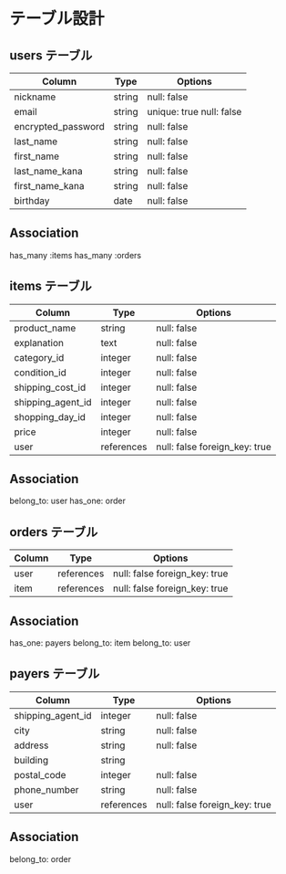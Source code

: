 

# テーブル設計

## users テーブル

| Column             | Type     | Options                  |
| ------------------ | ------   | -------------------------|
| nickname           | string   | null: false              |
| email              | string   | unique: true null: false |
| encrypted_password | string   | null: false              |
| last_name          | string   | null: false              |
| first_name         | string   | null: false              |
| last_name_kana     | string   | null: false              |
| first_name_kana    | string   | null: false              | 
| birthday           | date     | null: false              |

## Association
has_many :items
has_many :orders


## items テーブル

| Column             | Type        | Options                         |
| ------------------ | ----------- | ------------------------------- |
| product_name       | string      | null: false                     | 
| explanation        | text        | null: false                     |
| category_id        | integer     | null: false                     |
| condition_id       | integer     | null: false                     |
| shipping_cost_id   | integer     | null: false                     | 
| shipping_agent_id  | integer     | null: false                     |
| shopping_day_id    | integer     | null: false                     |
| price              | integer     | null: false                     |
| user               | references  | null: false foreign_key: true   |

## Association
belong_to: user
has_one: order

## orders テーブル
| Column             | Type      | Options                        |
| ------------------ | --------- | ------------------------------ |
| user               |references | null: false foreign_key: true  |
| item               |references | null: false foreign_key: true  |
## Association
has_one: payers
belong_to: item
belong_to: user

## payers テーブル
| Column             | Type       | Options                      |
| ------------------ | -----------| ---------------------------- |
| shipping_agent_id  | integer    | null: false                  |
| city               | string     | null: false                  |
| address            | string     | null: false                  |
| building           | string     |                              |
| postal_code        | integer    | null: false                  | 
| phone_number       | string     | null: false                  |
| user               | references | null: false foreign_key: true|

## Association
belong_to: order